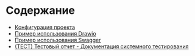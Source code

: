 # Содержание

- [Конфигурация проекта](./md.md)
- [Пример использования Drawio](./drawio.md)
- [Пример использования Swagger](./swagger.md)
- [(ТЕСТ) Тестовый отчет - Документация системного тестирования](./test-report.md)
